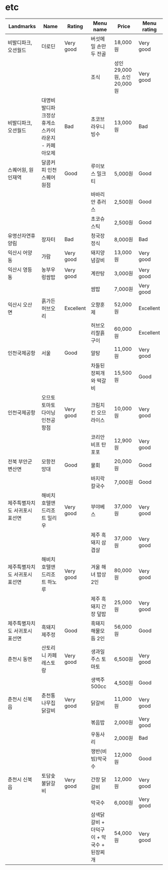# etc

| Landmarks | Name | Rating | Menu name | Price | Menu rating |
| --- | --- | --- | --- | --- | --- |
| 비발디파크, 오션월드 | 더로딘 | Very good | 버섯메밀 손만두 전골 | 18,000원 | Very good |
| | | | 조식 | 성인 29,000원, 소인 20,000원 | Very good |
| 비발디파크, 오션월드 | 대명비발디파크정상휴게소스카이라운지 - 카페아모제 | Bad | 초코브라우니빙수 | 13,000원 | Bad |
| 스퀘어원, 원인재역 | 달콤커피 인천스퀘어원점 | Good | 루이보스 밀크티 | 5,000원 | Good |
| | | | 바바리안 츄러스 | 2,500원 | Good |
| | | | 초코슈스틱 | 2,500원 | Good |
| 유명산자연휴양림 | 장자터 | Bad | 청국장정식 | 8,000원 | Bad |
| 익산시 어양동 | 가람 | Very good | 돼지양념갈비 | 13,000원 | Very good |
| 익산시 영등동 | 농부우렁쌈밥 | Very good | 계란탕 | 3,000원 | Very good |
| | | | 쌈밥 | 7,000원 | Very good |
| 익산시 오산면 | 흙가든허브오리 | Excellent | 오향훈제 | 52,000원 | Excellent |
| | | | 허브오리찰흙구이 | 60,000원 | Excellent |
| 인천국제공항 | 서울 | Good | 알탕 | 11,000원 | Very good |
| | | | 차돌된장찌개와 떡갈비 | 15,500원 | Good |
| 인천국제공항 | 오므토토마토다이닝 인천공항점 | Very good | 크림치킨 오므라이스 | 10,000원 | Very good |
| | | | 코리안비프 탄포포 | 12,900원 | Very good |
| 전북 부안군 변산면 | 모항전망대 | Good | 물회 | 20,000원 | Good |
| | | | 바지락칼국수 | 7,000원 | Good |
| 제주특별자치도 서귀포시 표선면 | 해비치호텔앤드리조트 밀리우 | Very good | 부야베스 | 37,000원 | Very good |
| | | | 제주 흑돼지 삼겹살 | 37,000원 | Very good |
| 제주특별자치도 서귀포시 표선면 | 해비치호텔앤드리조트 하노루 | Very good | 겨울 해녀 밥상 2인 | 80,000원 | Very good |
| | | | 제주 흑돼지 간장 덮밥 | 25,000원 | Very good |
| 제주특별자치도 서귀포시 표선면 | 흑돼지제주정 | Good | 흑돼지 해물모듬 2인 | 56,000원 | Good |
| 춘천시 동면 | 산토리니 카페 레스토랑 | Very good | 생과일주스 토마토 | 6,500원 | Very good |
| | | | 생맥주 500cc | 4,500원 | Good |
| 춘천시 신북읍 | 춘천통나무집닭갈비 | Very good | 닭갈비 | 11,000원 | Very good |
| | | | 볶음밥 | 2,000원 | Very good |
| | | | 우동사리 | 2,000원 | Bad |
| | | | 쟁반(비빔)막국수 | 12,000원 | Good |
| 춘천시 신북읍 | 토담숯불닭갈비 | Very good | 간장 닭갈비 | 12,000원 | Very good |
| | | | 막국수 | 6,000원 | Very good |
| | | | 삼색닭갈비 + 더덕구이 + 막국수 + 된장찌개 | 54,000원 | Very good |
